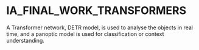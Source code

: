 # IA_FINAL_WORK_TRANSFORMERS
A Transformer network, DETR model, is used to analyse the objects in real time, and a panoptic model is used for classification or context understanding.
